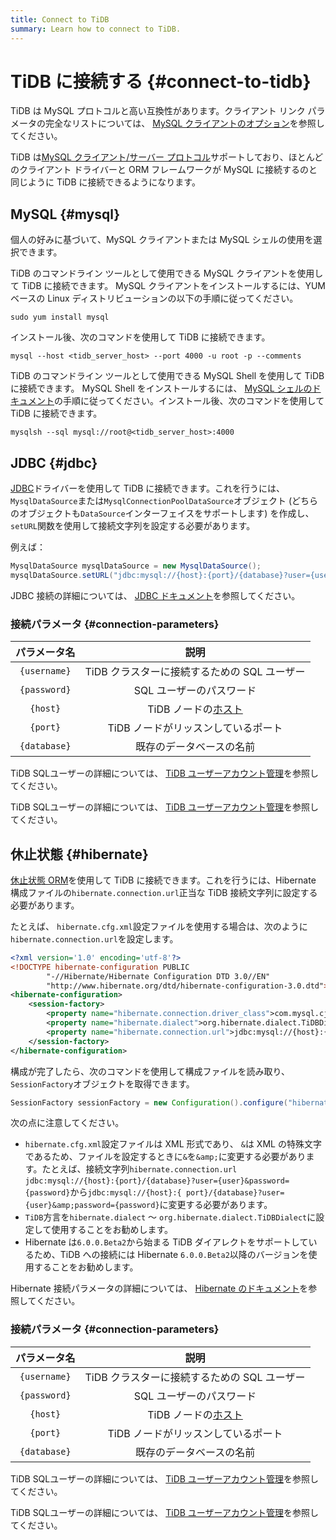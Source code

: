 ```yaml
---
title: Connect to TiDB
summary: Learn how to connect to TiDB.
---
```


# TiDB に接続する {#connect-to-tidb}

TiDB は MySQL プロトコルと高い互換性があります。クライアント リンク パラメータの完全なリストについては、 [MySQL クライアントのオプション](https://dev.mysql.com/doc/refman/5.7/en/mysql-command-options.html)を参照してください。

TiDB は[MySQL クライアント/サーバー プロトコル](https://dev.mysql.com/doc/dev/mysql-server/latest/PAGE_PROTOCOL.html)サポートしており、ほとんどのクライアント ドライバーと ORM フレームワークが MySQL に接続するのと同じように TiDB に接続できるようになります。

## MySQL {#mysql}

個人の好みに基づいて、MySQL クライアントまたは MySQL シェルの使用を選択できます。

<SimpleTab>

<div label="MySQL Client">

TiDB のコマンドライン ツールとして使用できる MySQL クライアントを使用して TiDB に接続できます。 MySQL クライアントをインストールするには、YUM ベースの Linux ディストリビューションの以下の手順に従ってください。

```shell
sudo yum install mysql
```

インストール後、次のコマンドを使用して TiDB に接続できます。

```shell
mysql --host <tidb_server_host> --port 4000 -u root -p --comments
```

</div>

<div label="MySQL Shell">

TiDB のコマンドライン ツールとして使用できる MySQL Shell を使用して TiDB に接続できます。 MySQL Shell をインストールするには、 [MySQL シェルのドキュメント](https://dev.mysql.com/doc/mysql-shell/8.0/en/mysql-shell-install.html)の手順に従ってください。インストール後、次のコマンドを使用して TiDB に接続できます。

```shell
mysqlsh --sql mysql://root@<tidb_server_host>:4000
```

</div>

</SimpleTab>

## JDBC {#jdbc}

[JDBC](https://dev.mysql.com/doc/connector-j/8.0/en/)ドライバーを使用して TiDB に接続できます。これを行うには、 `MysqlDataSource`または`MysqlConnectionPoolDataSource`オブジェクト (どちらのオブジェクトも`DataSource`インターフェイスをサポートします) を作成し、 `setURL`関数を使用して接続文字列を設定する必要があります。

例えば：

```java
MysqlDataSource mysqlDataSource = new MysqlDataSource();
mysqlDataSource.setURL("jdbc:mysql://{host}:{port}/{database}?user={username}&password={password}");
```

JDBC 接続の詳細については、 [JDBC ドキュメント](https://dev.mysql.com/doc/connector-j/8.0/en/)を参照してください。

### 接続パラメータ {#connection-parameters}

|    パラメータ名    |                                                            説明                                                           |
| :----------: | :---------------------------------------------------------------------------------------------------------------------: |
| `{username}` |                                               TiDB クラスターに接続するための SQL ユーザー                                               |
| `{password}` |                                                      SQL ユーザーのパスワード                                                     |
|   `{host}`   | TiDB ノードの[ホスト](https://en.wikipedia.org/wiki/Host_(network)) |
|   `{port}`   |                                                   TiDB ノードがリッスンしているポート                                                  |
| `{database}` |                                                       既存のデータベースの名前                                                      |

<CustomContent platform="tidb">

TiDB SQLユーザーの詳細については、 [TiDB ユーザーアカウント管理](/user-account-management.md)を参照してください。

</CustomContent>

<CustomContent platform="tidb-cloud">

TiDB SQLユーザーの詳細については、 [TiDB ユーザーアカウント管理](https://docs.pingcap.com/tidb/stable/user-account-management)を参照してください。

</CustomContent>

## 休止状態 {#hibernate}

[休止状態 ORM](https://hibernate.org/orm/)を使用して TiDB に接続できます。これを行うには、Hibernate 構成ファイルの`hibernate.connection.url`正当な TiDB 接続文字列に設定する必要があります。

たとえば、 `hibernate.cfg.xml`設定ファイルを使用する場合は、次のように`hibernate.connection.url`を設定します。

```xml
<?xml version='1.0' encoding='utf-8'?>
<!DOCTYPE hibernate-configuration PUBLIC
        "-//Hibernate/Hibernate Configuration DTD 3.0//EN"
        "http://www.hibernate.org/dtd/hibernate-configuration-3.0.dtd">
<hibernate-configuration>
    <session-factory>
        <property name="hibernate.connection.driver_class">com.mysql.cj.jdbc.Driver</property>
        <property name="hibernate.dialect">org.hibernate.dialect.TiDBDialect</property>
        <property name="hibernate.connection.url">jdbc:mysql://{host}:{port}/{database}?user={user}&amp;password={password}</property>
    </session-factory>
</hibernate-configuration>
```

構成が完了したら、次のコマンドを使用して構成ファイルを読み取り、 `SessionFactory`オブジェクトを取得できます。

```java
SessionFactory sessionFactory = new Configuration().configure("hibernate.cfg.xml").buildSessionFactory();
```

次の点に注意してください。

-   `hibernate.cfg.xml`設定ファイルは XML 形式であり、 `&`は XML の特殊文字であるため、ファイルを設定するときに`&`を`&amp;`に変更する必要があります。たとえば、接続文字列`hibernate.connection.url` `jdbc:mysql://{host}:{port}/{database}?user={user}&password={password}`から`jdbc:mysql://{host}:{ port}/{database}?user={user}&amp;password={password}`に変更する必要があります。
-   `TiDB`方言を`hibernate.dialect` ～ `org.hibernate.dialect.TiDBDialect`に設定して使用することをお勧めします。
-   Hibernate は`6.0.0.Beta2`から始まる TiDB ダイアレクトをサポートしているため、TiDB への接続には Hibernate `6.0.0.Beta2`以降のバージョンを使用することをお勧めします。

Hibernate 接続パラメータの詳細については、 [Hibernate のドキュメント](https://hibernate.org/orm/documentation)を参照してください。

### 接続パラメータ {#connection-parameters}

|    パラメータ名    |                                                            説明                                                           |
| :----------: | :---------------------------------------------------------------------------------------------------------------------: |
| `{username}` |                                               TiDB クラスターに接続するための SQL ユーザー                                               |
| `{password}` |                                                      SQL ユーザーのパスワード                                                     |
|   `{host}`   | TiDB ノードの[ホスト](https://en.wikipedia.org/wiki/Host_(network)) |
|   `{port}`   |                                                   TiDB ノードがリッスンしているポート                                                  |
| `{database}` |                                                       既存のデータベースの名前                                                      |

<CustomContent platform="tidb">

TiDB SQLユーザーの詳細については、 [TiDB ユーザーアカウント管理](/user-account-management.md)を参照してください。

</CustomContent>

<CustomContent platform="tidb-cloud">

TiDB SQLユーザーの詳細については、 [TiDB ユーザーアカウント管理](https://docs.pingcap.com/tidb/stable/user-account-management)を参照してください。

</CustomContent>
